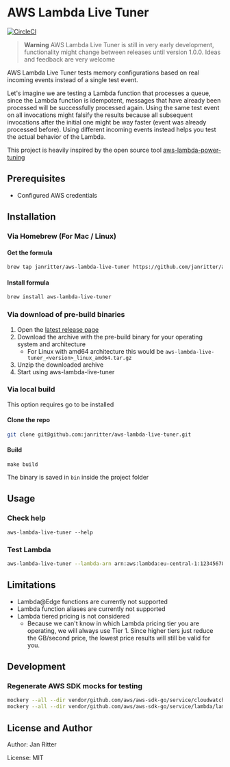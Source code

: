 # AWS Lambda Live Tuner

[![CircleCI](https://circleci.com/gh/janritter/aws-lambda-live-tuner/tree/main.svg?style=svg)](https://circleci.com/gh/janritter/aws-lambda-live-tuner/tree/main)

> **Warning**
> AWS Lambda Live Tuner is still in very early development, functionality might change between releases until version 1.0.0.
> Ideas and feedback are very welcome

AWS Lambda Live Tuner tests memory configurations based on real incoming events instead of a single test event.

Let's imagine we are testing a Lambda function that processes a queue, since the Lambda function is idempotent, messages that have already been processed will be successfully processed again. Using the same test event on all invocations might falsify the results because all subsequent invocations after the initial one might be way faster (event was already processed before). Using different incoming events instead helps you test the actual behavior of the Lambda.

This project is heavily inspired by the open source tool [aws-lambda-power-tuning](https://github.com/alexcasalboni/aws-lambda-power-tuning) 

## Prerequisites

- Configured AWS credentials

## Installation

### Via Homebrew (For Mac / Linux)

#### Get the formula

```bash
brew tap janritter/aws-lambda-live-tuner https://github.com/janritter/aws-lambda-live-tuner
```

#### Install formula

```bash
brew install aws-lambda-live-tuner
```

### Via download of pre-build binaries

1. Open the [latest release page](https://github.com/janritter/aws-lambda-live-tuner/releases/latest)
2. Download the archive with the pre-build binary for your operating system and architecture
    - For Linux with amd64 architecture this would be `aws-lambda-live-tuner_<version>_linux_amd64.tar.gz`
3. Unzip the downloaded archive
4. Start using aws-lambda-live-tuner

### Via local build

This option requires go to be installed

#### Clone the repo

```bash
git clone git@github.com:janritter/aws-lambda-live-tuner.git
```

#### Build

```make
make build
```

The binary is saved in `bin` inside the project folder

## Usage

### Check help

```text
aws-lambda-live-tuner --help
```

### Test Lambda

```bash
aws-lambda-live-tuner --lambda-arn arn:aws:lambda:eu-central-1:1234567890:function:my-lambda-name
```

## Limitations

- Lambda@Edge functions are currently not supported
- Lambda function aliases are currently not supported
- Lambda tiered pricing is not considered
  - Because we can't know in which Lambda pricing tier you are operating, we will always use Tier 1. Since higher tiers just reduce the GB/second price, the lowest price results will still be valid for you.

## Development

### Regenerate AWS SDK mocks for testing

```bash
mockery --all --dir vendor/github.com/aws/aws-sdk-go/service/cloudwatchlogs/cloudwatchlogsiface
mockery --all --dir vendor/github.com/aws/aws-sdk-go/service/lambda/lambdaiface  
```

## License and Author

Author: Jan Ritter

License: MIT
